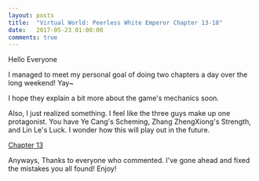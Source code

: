 ```yaml
---
layout: posts
title:  "Virtual World: Peerless White Emperor Chapter 13-18"
date:   2017-05-23 01:00:00
comments: true
---
```


Hello Everyone

I managed to meet my personal goal of doing two chapters a day over the long weekend! Yay~

I hope they explain a bit more about the game's mechanics soon.

Also, I just realized something. I feel like the three guys make up one protagonist. You have Ye Cang's Scheming, Zhang ZhengXiong's Strength, and Lin Le's Luck. I wonder how this will play out in the future.

[Chapter 13][vwpwe0013]

Anyways, Thanks to everyone who commented. I've gone ahead and fixed the mistakes you all found! Enjoy!

[vwpwe0013]: {{site.url}}/translations/VWPWE/0013.html